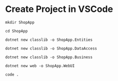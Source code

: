 # Create Project in VSCode

```
mkdir ShopApp
```

```
cd ShopApp
```

```
dotnet new classlib -o ShopApp.Entities
```

```
dotnet new classlib -o ShopApp.DataAccess
```

```
dotnet new classlib -o ShopApp.Business
```

```
dotnet new web -o ShopApp.WebUI
```

```
code .
```